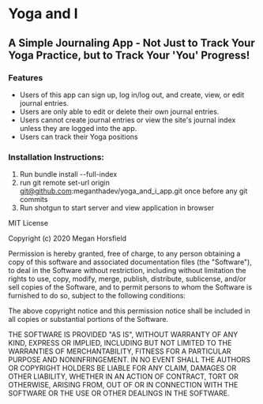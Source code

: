 # Yoga and I 

## A Simple Journaling App - Not Just to Track Your Yoga Practice, but to Track Your 'You' Progress!

### Features

- Users of this app can sign up, log in/log out, and create, view, or edit journal entries.
- Users are only able to edit or delete their own journal entries.
- Users cannot create journal entries or view the site's journal index unless they are logged into the app. 
- Users can track their Yoga positions

### Installation Instructions:

1) Run bundle install --full-index
2) run  git remote set-url origin git@github.com:meganthadev/yoga_and_i_app.git  once before any git commits
3) Run shotgun to start server and view application in browser





MIT License

Copyright (c) 2020 Megan Horsfield

Permission is hereby granted, free of charge, to any person obtaining a copy of this software and associated documentation files (the "Software"), to deal in the Software without restriction, including without limitation the rights to use, copy, modify, merge, publish, distribute, sublicense, and/or sell copies of the Software, and to permit persons to whom the Software is furnished to do so, subject to the following conditions:

The above copyright notice and this permission notice shall be included in all copies or substantial portions of the Software.

THE SOFTWARE IS PROVIDED "AS IS", WITHOUT WARRANTY OF ANY KIND, EXPRESS OR IMPLIED, INCLUDING BUT NOT LIMITED TO THE WARRANTIES OF MERCHANTABILITY, FITNESS FOR A PARTICULAR PURPOSE AND NONINFRINGEMENT. IN NO EVENT SHALL THE AUTHORS OR COPYRIGHT HOLDERS BE LIABLE FOR ANY CLAIM, DAMAGES OR OTHER LIABILITY, WHETHER IN AN ACTION OF CONTRACT, TORT OR OTHERWISE, ARISING FROM, OUT OF OR IN CONNECTION WITH THE SOFTWARE OR THE USE OR OTHER DEALINGS IN THE SOFTWARE.
